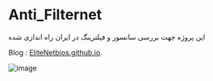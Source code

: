 # Anti_Filternet

این پروژه جهت بررسی سانسور و فیلترینگ در ایران راه اندازی شده

Blog :  [EliteNetbios.github.io]([https://pages.github.com/](https://elitenetbios.github.io/Anti_Filternet/)).

![image](https://user-images.githubusercontent.com/44586882/234557334-4b7fe7fe-8afd-45a2-9769-b4b988790e5d.png)
